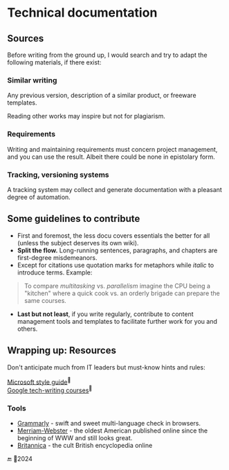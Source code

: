 # Technical documentation

## Sources

Before writing from the ground up, I would search and try to adapt the following materials, if there exist:

### Similar writing

Any previous version, description of a similar product, or freeware templates. 

Reading other works may inspire but not for plagiarism.

### Requirements

Writing and maintaining requirements must concern project management, and you can use the result. Albeit there could be none in epistolary form.

### Tracking, versioning systems

A tracking system may collect and generate documentation with a pleasant degree of automation.

## Some guidelines to contribute

+ First and foremost, the less docu covers essentials the better for all (unless the subject deserves its own wiki). 
+ **Split the flow.** Long-running sentences, paragraphs, and chapters are first-degree misdemeanors.
+ Except for citations use quotation marks for metaphors while _italic_ to introduce terms. Example:
> To compare _multitasking_ vs. _parallelism_ imagine the CPU being a "kitchen" where a quick cook vs. an orderly brigade can prepare the same courses.

+ **Last but not least**, if you write regularly, contribute to content management tools and templates to facilitate further work for you and others.

## Wrapping up: Resources

Don't anticipate much from IT leaders but must-know hints and rules: 

[Microsoft style guide](https://learn.microsoft.com/en-us/style-guide/welcome/)<sup>🔗</sup>\
[Google tech-writing courses](https://developers.google.com/tech-writing/overview)<sup>🔗</sup>

### Tools

+ [Grammarly](https://app.grammarly.com/apps) - swift and sweet multi-language check in browsers.
+ [Merriam-Webster](https://m-w.com) - the oldest American published online since the beginning of WWW and still looks great.
+ [Britannica](https://www.britannica.com/topic/ampersand) - the cult British encyclopedia online

🔚 :crescent_moon:2024
